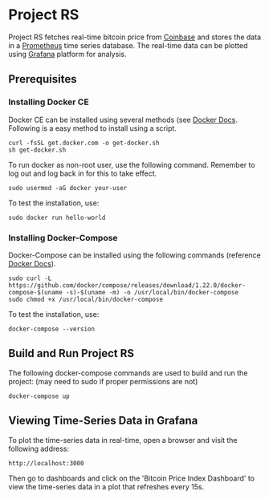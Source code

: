 # Project RS
Project RS fetches real-time bitcoin price from [Coinbase](https://api.coinbase.com/) and stores the data in a [Prometheus](https://prometheus.io/) time series database. The real-time data can be plotted using [Grafana](https://grafana.com/) platform for analysis. 

## Prerequisites
### Installing Docker CE
Docker CE can be installed using several methods (see [Docker Docs](https://docs.docker.com/install/linux/docker-ce/ubuntu/). Following is a easy method to install using a script.
```
curl -fsSL get.docker.com -o get-docker.sh
sh get-docker.sh
```
To run docker as non-root user, use the following command. Remember to log out and log back in for this to take effect.
```
sudo usermod -aG docker your-user
```
To test the installation, use:
```
sudo docker run hello-world
```
### Installing Docker-Compose
Docker-Compose can be installed using the following commands (reference [Docker Docs](https://docs.docker.com/compose/install/#install-compose)).
```
sudo curl -L https://github.com/docker/compose/releases/download/1.22.0/docker-compose-$(uname -s)-$(uname -m) -o /usr/local/bin/docker-compose
sudo chmod +x /usr/local/bin/docker-compose
```
To test the installation, use:
```
docker-compose --version
```

## Build and Run Project RS
The following docker-compose commands are used to build and run the project: (may need to sudo if proper permissions are not)
```
docker-compose up
```
## Viewing Time-Series Data in Grafana
To plot the time-series data in real-time, open a browser and visit the following address:
```
http://localhost:3000
```
Then go to dashboards and click on the 'Bitcoin Price Index Dashboard' to view the time-series data in a plot that refreshes every 15s.
